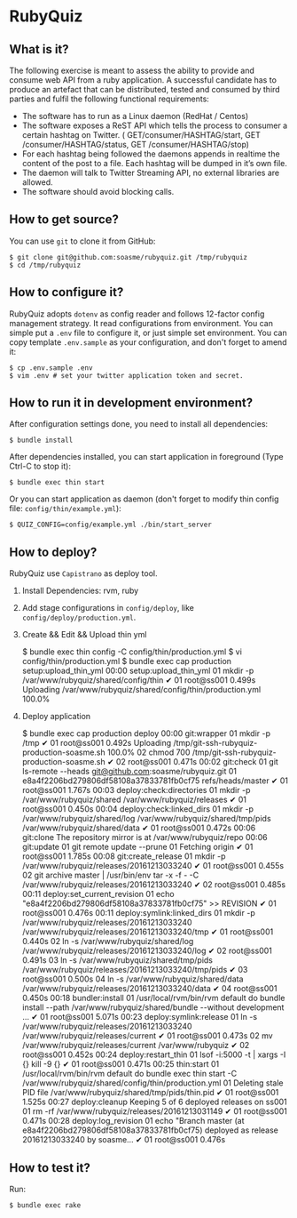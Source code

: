 # RubyQuiz

## What is it?

The following exercise is meant to assess the ability to provide and consume web
API from a ruby application. A successful candidate has to produce an artefact 
that can be distributed, tested and consumed by third parties and fulfil the 
following functional requirements:

- The software has to run as a Linux daemon (RedHat / Centos)
- The software exposes a ReST API which tells the process to consumer a certain
  hashtag on Twitter.  ( GET/consumer/HASHTAG/start, GET /consumer/HASHTAG/status,
  GET /consumer/HASHTAG/stop)
- For each hashtag being followed the daemons appends in realtime the content of
  the post to a file. Each hashtag will be dumped in it’s own file.
- The daemon will talk to Twitter Streaming API, no external libraries are allowed.
- The software should avoid blocking calls.

## How to get source?

You can use `git` to clone it from GitHub:

    $ git clone git@github.com:soasme/rubyquiz.git /tmp/rubyquiz
    $ cd /tmp/rubyquiz

## How to configure it?

RubyQuiz adopts `dotenv` as config reader and follows 12-factor config management strategy.
It read configurations from environment. You can simple put a `.env` file to configure it,
or just simple set environment. You can copy template `.env.sample` as your configuration,
and don't forget to amend it:

    $ cp .env.sample .env
    $ vim .env # set your twitter application token and secret.

## How to run it in development environment?

After configuration settings done, you need to install all dependencies:

    $ bundle install

After dependencies installed, you can start application in foreground (Type Ctrl-C to
stop it):

    $ bundle exec thin start

Or you can start application as daemon (don't forget to modify thin config file: `config/thin/example.yml`):

    $ QUIZ_CONFIG=config/example.yml ./bin/start_server

## How to deploy?

RubyQuiz use `Capistrano` as deploy tool.

1. Install Dependencies: rvm, ruby
2. Add stage configurations in `config/deploy`, like `config/deploy/production.yml`.
3. Create && Edit && Upload thin yml

    $ bundle exec thin config -C config/thin/production.yml
    $ vi config/thin/production.yml
    $ bundle exec cap production setup:upload_thin_yml
    00:00 setup:upload_thin_yml
    01 mkdir -p /var/www/rubyquiz/shared/config/thin
    ✔ 01 root@ss001 0.499s
    Uploading /var/www/rubyquiz/shared/config/thin/production.yml 100.0%

4. Deploy application

    $ bundle exec cap production deploy
    00:00 git:wrapper
        01 mkdir -p /tmp
        ✔ 01 root@ss001 0.492s
        Uploading /tmp/git-ssh-rubyquiz-production-soasme.sh 100.0%
        02 chmod 700 /tmp/git-ssh-rubyquiz-production-soasme.sh
        ✔ 02 root@ss001 0.471s
    00:02 git:check
        01 git ls-remote --heads git@github.com:soasme/rubyquiz.git
        01 e8a4f2206bd279806df58108a37833781fb0cf75	refs/heads/master
        ✔ 01 root@ss001 1.767s
    00:03 deploy:check:directories
        01 mkdir -p /var/www/rubyquiz/shared /var/www/rubyquiz/releases
        ✔ 01 root@ss001 0.450s
    00:04 deploy:check:linked_dirs
        01 mkdir -p /var/www/rubyquiz/shared/log /var/www/rubyquiz/shared/tmp/pids /var/www/rubyquiz/shared/data
        ✔ 01 root@ss001 0.472s
    00:06 git:clone
        The repository mirror is at /var/www/rubyquiz/repo
    00:06 git:update
        01 git remote update --prune
        01 Fetching origin
        ✔ 01 root@ss001 1.785s
    00:08 git:create_release
        01 mkdir -p /var/www/rubyquiz/releases/20161213033240
        ✔ 01 root@ss001 0.455s
        02 git archive master | /usr/bin/env tar -x -f - -C /var/www/rubyquiz/releases/20161213033240
        ✔ 02 root@ss001 0.485s
    00:11 deploy:set_current_revision
        01 echo "e8a4f2206bd279806df58108a37833781fb0cf75" >> REVISION
        ✔ 01 root@ss001 0.476s
    00:11 deploy:symlink:linked_dirs
        01 mkdir -p /var/www/rubyquiz/releases/20161213033240 /var/www/rubyquiz/releases/20161213033240/tmp
        ✔ 01 root@ss001 0.440s
        02 ln -s /var/www/rubyquiz/shared/log /var/www/rubyquiz/releases/20161213033240/log
        ✔ 02 root@ss001 0.491s
        03 ln -s /var/www/rubyquiz/shared/tmp/pids /var/www/rubyquiz/releases/20161213033240/tmp/pids
        ✔ 03 root@ss001 0.500s
        04 ln -s /var/www/rubyquiz/shared/data /var/www/rubyquiz/releases/20161213033240/data
        ✔ 04 root@ss001 0.450s
    00:18 bundler:install
        01 /usr/local/rvm/bin/rvm default do bundle install --path /var/www/rubyquiz/shared/bundle --without development …
        ✔ 01 root@ss001 5.071s
    00:23 deploy:symlink:release
        01 ln -s /var/www/rubyquiz/releases/20161213033240 /var/www/rubyquiz/releases/current
        ✔ 01 root@ss001 0.473s
        02 mv /var/www/rubyquiz/releases/current /var/www/rubyquiz
        ✔ 02 root@ss001 0.452s
    00:24 deploy:restart_thin
        01 lsof -i:5000 -t | xargs -I {} kill -9 {}
        ✔ 01 root@ss001 0.471s
    00:25 thin:start
        01 /usr/local/rvm/bin/rvm default do bundle exec thin start -C /var/www/rubyquiz/shared/config/thin/production.yml
        01 Deleting stale PID file /var/www/rubyquiz/shared/tmp/pids/thin.pid
        ✔ 01 root@ss001 1.525s
    00:27 deploy:cleanup
        Keeping 5 of 6 deployed releases on ss001
        01 rm -rf /var/www/rubyquiz/releases/20161213031149
        ✔ 01 root@ss001 0.471s
    00:28 deploy:log_revision
        01 echo "Branch master (at e8a4f2206bd279806df58108a37833781fb0cf75) deployed as release 20161213033240 by soasme…
        ✔ 01 root@ss001 0.476s


## How to test it?

Run:

    $ bundle exec rake
